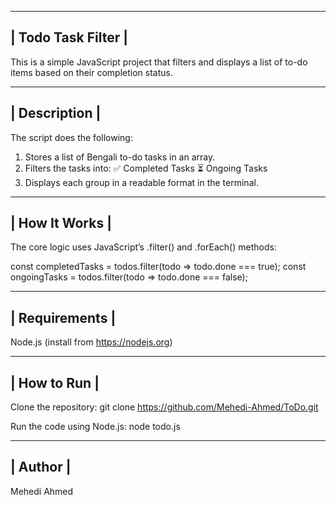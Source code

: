 ---------------------
|  Todo Task Filter |
---------------------

This is a simple JavaScript project that filters and displays a list of to-do items based on their completion status.

---------------
| Description |
---------------

The script does the following:

1. Stores a list of Bengali to-do tasks in an array.
2. Filters the tasks into:
   ✅ Completed Tasks
   ⏳ Ongoing Tasks
3. Displays each group in a readable format in the terminal.



----------------
| How It Works |
----------------

The core logic uses JavaScript’s .filter() and .forEach() methods:

const completedTasks = todos.filter(todo => todo.done === true);
const ongoingTasks = todos.filter(todo => todo.done === false);

----------------
| Requirements |
----------------

Node.js (install from https://nodejs.org)

--------------
| How to Run |
--------------
Clone the repository: git clone https://github.com/Mehedi-Ahmed/ToDo.git

Run the code using Node.js: node todo.js



----------
| Author |
----------
Mehedi Ahmed

